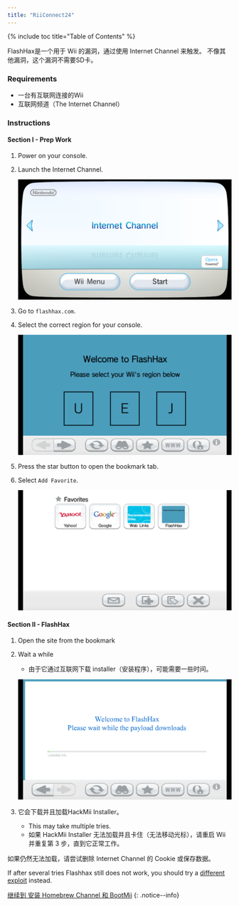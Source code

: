 ```yaml
---
title: "RiiConnect24"
---
```


{% include toc title="Table of Contents" %}

FlashHax是一个用于 Wii 的漏洞，通过使用 Internet Channel 来触发。 不像其他漏洞，这个漏洞不需要SD卡。

### Requirements

* 一台有互联网连接的Wii
* 互联网频道（The Internet Channel）

### Instructions

#### Section I - Prep Work

1. Power on your console.
1. Launch the Internet Channel.

    ![](/images/exploits/flashhax/internet-channel-start.png)

1. Go to `flashhax.com`.
1. Select the correct region for your console.

    ![](/images/exploits/flashhax/select-region.png)

1. Press the star button to open the bookmark tab.
1. Select `Add Favorite`.

    ![](/images/exploits/flashhax/bookmark-page.png)


#### Section II - FlashHax

1. Open the site from the bookmark
1. Wait a while
    + 由于它通过互联网下载 installer（安装程序），可能需要一些时间。

    ![](/images/exploits/flashhax/wait-for-download.png)

1. 它会下载并且加载HackMii Installer。
    + This may take multiple tries.
    + 如果 HackMii Installer 无法加载并且卡住（无法移动光标），请重启 Wii 并重复第 3 步，直到它正常工作。

如果仍然无法加载，请尝试删除 Internet Channel 的 Cookie 或保存数据。

If after several tries Flashhax still does not work, you should try a [different exploit](get-started) instead.


[继续到 安装 Homebrew Channel 和 BootMii](hbc)
{: .notice--info}
